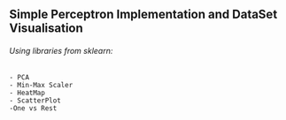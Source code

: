 ## Simple Perceptron Implementation and DataSet Visualisation
###### Using libraries from sklearn:
	- PCA 
	- Min-Max Scaler 
	- HeatMap
	- ScatterPlot
	-One vs Rest

